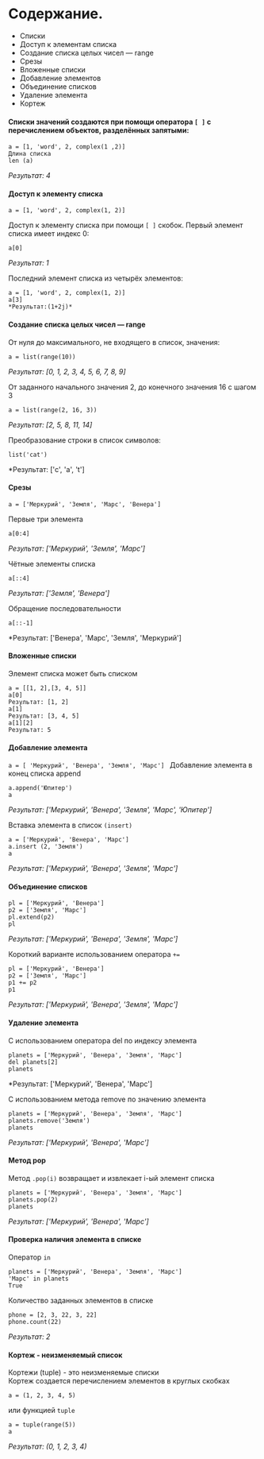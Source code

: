 # Содержание.

- Списки
-	Доступ к элементам списка
-	Создание списка целых чисел — range
-	Срезы
-	Вложенные списки
-	Добавление элементов
-	Объединение списков
-	Удаление элемента
-	Кортеж 

#### Списки значений создаются при помощи оператора ``[ ]`` с перечислением объектов, разделённых запятыми:
```
а = [1, 'word', 2, complex(1 ,2)]
Длина списка
len (а)
```
*Результат: 4*

#### Доступ к элементу списка
```
а = [1, 'word', 2, complex(1, 2)]
```

Доступ к элементу списка при помощи ``[ ]`` скобок.
Первый элемент списка имеет индекс 0:
```
a[0]
```

*Результат: 1*

Последний элемент списка из четырёх элементов:

```
а = [1, 'word', 2, complex(1, 2)]
a[3]
*Результат:(1+2j)*
```

#### Создание списка целых чисел — range
От нуля до максимального, не входящего в список, значения:
```
a = list(range(10))
```

*Результат: [0, 1, 2, 3, 4, 5, 6, 7, 8, 9]*


От заданного начального значения 2, до конечного значения 16 с шагом 3
```
a = list(range(2, 16, 3))
```

*Результат: [2, 5, 8, 11, 14]*

Преобразование строки в список символов:

```
list('cat')
```

*Результат: ['c', 'a', 't']

#### Срезы

```
a = ['Меркурий', 'Земля', 'Марс', 'Венера']
```

Первые три элемента

```
a[0:4]
```
*Результат: ['Меркурий', 'Земля', 'Марс']*

Чётные элементы списка

```
a[::4]
```
*Результат: ['Земля', 'Венера']*

Обращение последовательности

```
a[::-1]
```
*Результат: ['Венера', 'Марс', 'Земля', 'Меркурий']

####  Вложенные списки

Элемент списка может быть списком

```
a = [[1, 2],[3, 4, 5]]
a[0]
Результат: [1, 2]
a[1]
Результат: [3, 4, 5]
a[1][2]
Результат: 5
```

#### Добавление элемента

``а = [ 'Меркурий', 'Венера', 'Земля', 'Марс'] ``
Добавление элемента в конец списка append
```
a.append('Юпитер')
а
```
*Результат: ['Меркурий', 'Венера', 'Земля', 'Марс', 'Юпитер']* 

Вставка элемента в список ``(insert)``

```
а = ['Меркурий', 'Венера', 'Марс']
а.insert (2, 'Земля')
а
```
*Результат: ['Меркурий', 'Венера', 'Земля', 'Марс']* 

#### Объединение списков

```
pl = ['Меркурий', 'Венера'] 
р2 = ['Земля', 'Марс']
pl.extend(р2)
pl
```
*Результат: ['Меркурий', 'Венера', 'Земля', 'Марс']*

Короткий варианте использованием оператора ``+=``

```
pl = ['Меркурий', 'Венера']
р2 = ['Земля', 'Марс']
р1 += р2
p1
```
*Результат: ['Меркурий', 'Венера', 'Земля', 'Марс']*

#### Удаление элемента

С использованием оператора del по индексу элемента
```
planets = ['Меркурий', 'Венера', 'Земля', 'Марс']
del planets[2]
planets
```
*Результат: ['Меркурий', 'Венера', 'Марс']

С использованием метода remove по значению элемента

```
planets = ['Меркурий', 'Венера', 'Земля', 'Марс']
planets.remove('Земля')
planets
```
*Результат: ['Меркурий', 'Венера', 'Марс']*

#### Метод pop

Метод ``.pop(i)`` возвращает и извлекает i-ый элемент списка

```
planets = ['Меркурий', 'Венера', 'Земля', 'Марс']
planets.pop(2)
planets
```
*Результат: ['Меркурий', 'Венера', 'Марс']*

#### Проверка наличия элемента в списке

Оператор ``in``

```
planets = ['Меркурий', 'Венера', 'Земля', 'Марс']
'Марс' in planets
True
```

Количество заданных элементов в списке

```
phone = [2, 3, 22, 3, 22]
phone.count(22)
```
*Результат: 2*

#### Кортеж - неизменяемый список
Кортежи (tuple) - это неизменяемые списки<br>
Кортеж создается перечислением элементов в круглых скобках

``a = (1, 2, 3, 4, 5)``

или функцией ``tuple``

```
a = tuple(range(5))
a
```
*Результат: (0, 1, 2, 3, 4)*



















